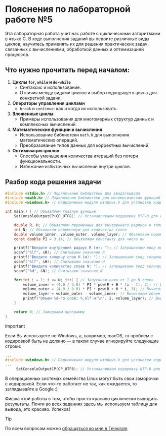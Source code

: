 # Пояснения по лабораторной работе №5

Эта лабораторная работа учит нас работе с циклическими алгоритмами в языке C. В ходе выполнения заданий вы освоите различные виды циклов, научитесь применять их для решения практических задач, связанных с вычислениями, обработкой данных и оптимизацией процессов.

## Что нужно прочитать перед началом:
1. **Циклы `for`, `while` и `do-while`**
    - Синтаксис и использование.
    - Отличия между видами циклов и выбор подходящего цикла для конкретной задачи.
2. **Операторы управления циклами**
    - `break` и `continue`: как и когда их использовать.
3. **Вложенные циклы**
    - Примеры использования для многомерных структур данных и комплексных вычислений.
4. **Математические функции и вычисления**
    - Использование библиотеки `math.h` для выполнения математических операций.
    - Преобразование типов данных для корректных вычислений.
5. **Оптимизация циклов**
    - Способы уменьшения количества итераций без потери функциональности.
    - Избежание избыточных вычислений внутри циклов.

## Разбор кода решения задачи

```c
#include <stdio.h> // Подключение библиотеки для ввода/вывода
#include <math.h> // Подключение библиотеки для математических функций
#include <windows.h> // Подключение модуля windows.h для установки кодировки вывода

int main() { // Объявляем главную функцию
    SetConsoleOutputCP(CP_UTF8); // Устанавливаем кодировку UTF-8 для корректного отображения русских символов

    double R, H; // Объявляем переменные для внутреннего радиуса и толщины слоя
    int N; // Объявляем переменную для количества слоев
    double volume_inner, volume_outer, volume_layer; // Объявляем переменные для объемов
    const double PI = 3.14; // Объявляем константу для числа пи

    printf("Введите внутренний радиус R (м): "); // Запрашиваем ввод внутреннего радиуса
    scanf("%lf", &R); // Считываем значение R
    printf("Введите толщину слоя H (м): "); // Запрашиваем ввод толщины слоя
    scanf("%lf", &H); // Считываем значение H
    printf("Введите количество слоев N: "); // Запрашиваем ввод количества слоев
    scanf("%d", &N); // Считываем значение N

    for(int i = 1; i <= N; i++) { // Запускаем цикл от 1 до N слоев
        volume_inner = (4.0 / 3.0) * PI * pow(R + H * (i - 1), 3); // Вычисляем объем внутренней сферы
        volume_outer = (4.0 / 3.0) * PI * pow(R + H * i, 3); // Вычисляем объем внешней сферы
        volume_layer = volume_outer - volume_inner; // Вычисляем объем слоя
        printf("Объем %d-го слоя: %.6lf м³\n", i, volume_layer); // Выводим объем слоя
    }

    return 0; // Завершаем программу
}

```

> [!IMPORTANT]
> Если Вы используете не Windows, а, например, macOS, то проблем с кодировкой быть не должно — в таком случае игнорируйте следующие строки:
> ```c
> ...
> #include <windows.h> // Подключение модуля windows.h для установки кодировки вывода
> ...
>      SetConsoleOutputCP(CP_UTF8); // Устанавливаем кодировку UTF-8 для вывода в консоли русских символов: иначе будут иероглифы
> ```
>
> В операционных системах семейства Linux могут быть свои заморочки с кодировкой. Если что-то работает не так, как ожидается, то заглядывайте в Google :)

Фишка этой работы в том, чтобы просто красиво циклически выводить результаты. Почти во всех заданиях здесь мы используем таблицу для вывода, это красиво. Успехов!

> [!TIP]
> По всем вопросам можно [обращаться ко мне в Telegram](https://t.me/plunkzy)